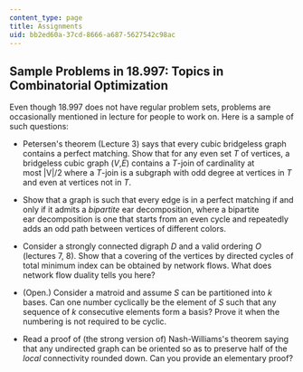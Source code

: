 ```yaml
---
content_type: page
title: Assignments
uid: bb2ed60a-37cd-8666-a687-5627542c98ac
---
```


Sample Problems in 18.997: Topics in Combinatorial Optimization
---------------------------------------------------------------

Even though 18.997 does not have regular problem sets, problems are occasionally mentioned in lecture for people to work on. Here is a sample of such questions:

*   Petersen's theorem (Lecture 3) says that every cubic bridgeless graph contains a perfect matching. Show that for any even set _T_ of vertices, a bridgeless cubic graph (_V_,_E_) contains a _T_\-join of cardinality at most |V|/2 where a _T_\-join is a subgraph with odd degree at vertices in _T_ and even at vertices not in _T_.  
      
    
*   Show that a graph is such that every edge is in a perfect matching if and only if it admits a _bipartite_ ear decomposition, where a bipartite ear decomposition is one that starts from an even cycle and repeatedly adds an odd path between vertices of different colors.  
      
    
*   Consider a strongly connected digraph _D_ and a valid ordering _O_ (lectures 7, 8). Show that a covering of the vertices by directed cycles of total minimum index can be obtained by network flows. What does network flow duality tells you here?  
      
    
*   (Open.) Consider a matroid and assume _S_ can be partitioned into _k_ bases. Can one number cyclically be the element of _S_ such that any sequence of _k_ consecutive elements form a basis? Prove it when the numbering is not required to be cyclic.  
      
    
*   Read a proof of (the strong version of) Nash-Williams's theorem saying that any undirected graph can be oriented so as to preserve half of the _local_ connectivity rounded down. Can you provide an elementary proof?